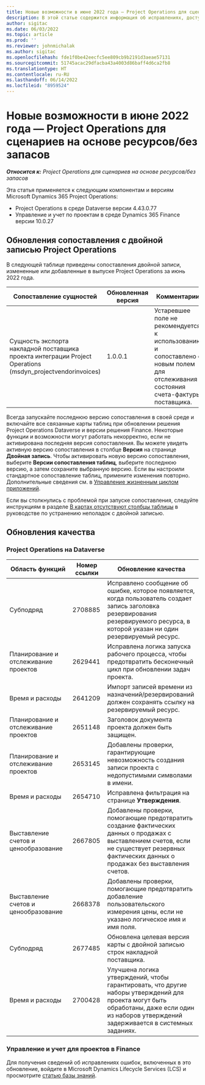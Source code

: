 ```yaml
---
title: Новые возможности в июне 2022 года — Project Operations для сценариев на основе ресурсов/без запасов
description: В этой статье содержится информация об исправлениях, доступных в выпуске Microsoft Dynamics 365 Project Operations для сценариев на основе ресурсов/без запасов за июнь 2022 года.
author: sigitac
ms.date: 06/03/2022
ms.topic: article
ms.prod: ''
ms.reviewer: johnmichalak
ms.author: sigitac
ms.openlocfilehash: fde1f0be42eecfc5ee809cb9b2191d3aeae57131
ms.sourcegitcommit: 51745acac29dfacba43a4003d86baff4d6ca2fb8
ms.translationtype: HT
ms.contentlocale: ru-RU
ms.lasthandoff: 06/14/2022
ms.locfileid: "8959524"
---
```

# <a name="whats-new-june-2022---project-operations-for-resourcenon-stocked-based-scenarios"></a>Новые возможности в июне 2022 года — Project Operations для сценариев на основе ресурсов/без запасов

_**Относится к:** Project Operations для сценариев на основе ресурсов/без запасов_

Эта статья применяется к следующим компонентам и версиям Microsoft Dynamics 365 Project Operations:

- Project Operations в среде Dataverse версии 4.43.0.77
- Управление и учет по проектам в среде Dynamics 365 Finance версии 10.0.27

## <a name="project-operations-dual-write-maps-updates"></a>Обновления сопоставления с двойной записью Project Operations

В следующей таблице приведены сопоставления двойной записи, измененные или добавленные в выпуске Project Operations за июнь 2022 года.

| Сопоставление сущностей | Обновленная версия | Комментарии |
| --- | --- | --- |
| Сущность экспорта накладной поставщика проекта интеграции Project Operations (msdyn_projectvendorinvoices) | 1.0.0.1 | Устаревшее поле не рекомендуется к использованию и сопоставлено с новым полем для отслеживания состояния счета-фактуры поставщика. |

Всегда запускайте последнюю версию сопоставления в своей среде и включайте все связанные карты таблиц при обновлении решения Project Operations Dataverse и версии решения Finance. Некоторые функции и возможности могут работать некорректно, если не активирована последняя версия сопоставления. Вы можете увидеть активную версию сопоставления в столбце **Версия** на странице **Двойная запись**. Чтобы активировать новую версию сопоставления, выберите **Версии сопоставления таблиц**, выберите последнюю версию, а затем сохраните выбранную версию. Если вы настроили стандартное сопоставление таблиц, примените изменения повторно. Дополнительные сведения см. в [Управление жизненным циклом приложений](/dynamics365/fin-ops-core/dev-itpro/data-entities/dual-write/app-lifecycle-management).

Если вы столкнулись с проблемой при запуске сопоставления, следуйте инструкциям в разделе [В картах отсутствуют столбцы таблицы](/dynamics365/fin-ops-core/dev-itpro/data-entities/dual-write/dual-write-troubleshooting-finops-upgrades#missing-table-columns-issue-on-maps) в руководстве по устранению неполадок с двойной записью.

## <a name="quality-updates"></a>Обновления качества

### <a name="project-operations-on-dataverse"></a>Project Operations на Dataverse

| Область функций | Номер ссылки | Обновление качества |
| --- | --- | --- |
| Субподряд | 2708885 | Исправлено сообщение об ошибке, которое появляется, когда пользователь создает запись заголовка резервирования резервируемого ресурса, в которой указан ни один резервируемый ресурс. |
| Планирование и отслеживание проектов | 2629441 | Исправлена логика запуска рабочего процесса, чтобы предотвратить бесконечный цикл при обновлении задач проекта. |
| Время и расходы | 2641209 | Импорт записей времени из назначений/резервирований должен сохранять ссылку на резервируемый ресурс. |
| Планирование и отслеживание проектов | 2651148 | Заголовок документа проекта должен быть защищен.|
| Планирование и отслеживание проектов | 2653145 | Добавлены проверки, гарантирующие невозможность создания записи проекта с недопустимыми символами в имени. |
| Время и расходы | 2654710 | Исправлена фильтрация на странице **Утверждения**. |
| Выставление счетов и ценообразование | 2667805 | Добавлены проверки, помогающие предотвратить создание фактических данных о продажах с выставлением счетов, если не существует резервных фактических данных о продажах без выставления счетов. |
| Выставление счетов и ценообразование | 2668378 | Добавлены проверки, помогающие предотвратить добавление пользовательского измерения цены, если не указано логическое имя и имя поля. |
| Субподряд | 2677485 | Обновлена целевая версия карты с двойной записью строк накладной поставщика. |
| Время и расходы | 2700428 | Улучшена логика утверждений, чтобы гарантировать, что другие наборы утверждений для проекта могут быть обработаны, даже если один из наборов утверждений задерживается в системных заданиях. |

### <a name="project-management-and-accounting-in-finance"></a>Управление и учет для проектов в Finance

Для получения сведений об исправлениях ошибок, включенных в это обновление, войдите в Microsoft Dynamics Lifecycle Services (LCS) и просмотрите [статью базы знаний](https://fix.lcs.dynamics.com/Issue/Details?bugId=673271).
